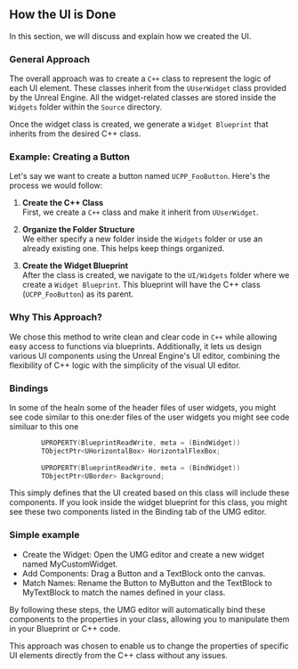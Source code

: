 ## How the UI is Done

In this section, we will discuss and explain how we created the UI.

### General Approach

The overall approach was to create a `C++` class to represent the logic of each UI element. These classes inherit from the `UUserWidget` class provided by the Unreal Engine. All the widget-related classes are stored inside the `Widgets` folder within the `Source` directory.

Once the widget class is created, we generate a `Widget Blueprint` that inherits from the desired C++ class.

### Example: Creating a Button

Let's say we want to create a button named `UCPP_FooButton`. Here's the process we would follow:

1. **Create the C++ Class**  
   First, we create a `C++` class and make it inherit from `UUserWidget`. 
   
2. **Organize the Folder Structure**  
   We either specify a new folder inside the `Widgets` folder or use an already existing one. This helps keep things organized.
   
3. **Create the Widget Blueprint**  
   After the class is created, we navigate to the `UI/Widgets` folder where we create a `Widget Blueprint`. This blueprint will have the C++ class (`UCPP_FooButton`) as its parent.

### Why This Approach?

We chose this method to write clean and clear code in `C++` while allowing easy access to functions via blueprints. Additionally, it lets us design various UI components using the Unreal Engine's UI editor, combining the flexibility of C++ logic with the simplicity of the visual UI editor.

### Bindings 

In some of the heaIn some of the header files of user widgets, you might see code similar to this one:der files of the user widgets you might see code similuar to this one 

```c++
		UPROPERTY(BlueprintReadWrite, meta = (BindWidget))
		TObjectPtr<UHorizontalBox> HorizontalFlexBox;
	
		UPROPERTY(BlueprintReadWrite, meta = (BindWidget))
		TObjectPtr<UBorder> Background;
```
This simply defines that the UI created based on this class will include these components. If you look inside the widget blueprint for this class, you might see these two components listed in the Binding tab of the UMG editor.

### Simple example

- Create the Widget: Open the UMG editor and create a new widget named MyCustomWidget.
- Add Components: Drag a Button and a TextBlock onto the canvas.
- Match Names: Rename the Button to MyButton and the TextBlock to MyTextBlock to match the names defined in your class.

By following these steps, the UMG editor will automatically bind these components to the properties in your class, allowing you to manipulate them in your Blueprint or C++ code.

This approach was chosen to enable us to change the properties of specific UI elements directly from the C++ class without any issues.
